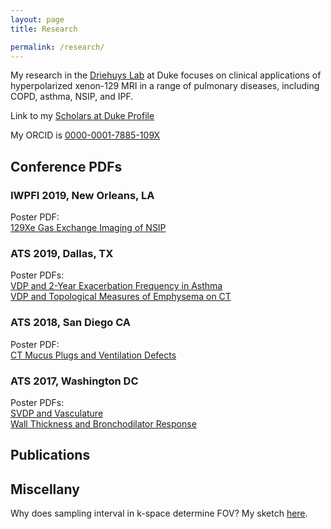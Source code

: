 ```yaml
---
layout: page
title: Research

permalink: /research/
---
```


My research in the <a href="https://sites.duke.edu/driehuyslab/">Driehuys Lab</a> at Duke focuses on clinical applications of hyperpolarized xenon-129 MRI in a range of pulmonary diseases, including COPD, asthma, NSIP, and IPF.

Link to my <a href="https://scholars.duke.edu/person/david.mummy">Scholars at Duke Profile</a>


My ORCID is <a href="http://orcid.org/0000-0001-7885-109X">0000-0001-7885-109X</a>

<h2>Conference PDFs</h2>

<h3>IWPFI 2019, New Orleans, LA</h3>
Poster PDF:<br>
<a href="{{site.url}}/pdfs/mummy_iwpfi2019.pdf">129Xe Gas Exchange Imaging of NSIP</a><br>

<h3>ATS 2019, Dallas, TX</h3>
Poster PDFs:<br>
<a href="{{site.url}}/pdfs/mummy_ats2019_outcomes.pdf">VDP and 2-Year Exacerbation Frequency in Asthma</a><br>
<a href="{{site.url}}/pdfs/mummy_ats2019_tprm.pdf">VDP and Topological Measures of Emphysema on CT</a><br>

<h3>ATS 2018, San Diego CA</h3>
Poster PDF:<br>
<a href="{{site.url}}/pdfs/mummy_ats2018_mucus.pdf">CT Mucus Plugs and Ventilation Defects</a>

<h3>ATS 2017, Washington DC</h3>
Poster PDFs:<br>
<a href="{{site.url}}/pdfs/mummy_ats2017_vasculature.pdf">SVDP and Vasculature</a><br>
<a href="{{site.url}}/pdfs/mummy_ats2017_bronch.pdf">Wall Thickness and Bronchodilator Response</a>

<h2>Publications</h2>
<script type="text/javascript" src="https://scholars.duke.edu/widgets/api/v0.9/people/publications/all.js?uri=https://scholars.duke.edu/individual/per0816632&formatting=detailed&style=yes&start=&end="> </script>

<h2>Miscellany</h2>

Why does sampling interval in k-space determine FOV? My sketch <a href="{{ site.baseurl }}/pdfs/k_space_FOV.pdf">here</a>.
